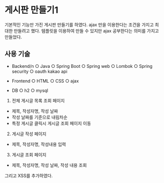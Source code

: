 # 게시판 만들기1

기본적인 기능만 가진 게시판 만들기를 하였다. ajax 만을 이용한다는 조건을 가지고 최대한 만들려고 했다.
템플릿을 이용하여 만들 수 있지만 ajax 공부한다는 의미를 가지고 만들었다.

## 사용 기술
- Backend/n
  ○ Java
  ○ Spring Boot
  ○ Spring web
  ○ Lombok
  ○ Spring security
  ○ oauth kakao api

- Frontend
  ○ HTML
  ○ CSS
  ○ ajax

- DB
  ○ h2
  ○ mysql

1. 전체 게시글 목록 조회 페이지
- 제목, 작성자명, 작성 날짜
- 작성 날짜를 기준으로 내림차순
- 특정 게시글 클릭시 게시글 조회 페이지 이동

2. 게시글 작성 페이지
- 제목, 작성자명, 작성내용 입력

3. 게시글 조회 페이지
- 제목, 작성자명, 작성 날짜, 작성 내용 조회

그리고 XSS를 추가하였다.
